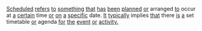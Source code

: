 [Scheduled](./scheduled.md) [refers](./refers.md) [to](./to.md) [something](./something.md) [that](./that.md) [has](./has.md) [been](./been.md) [planned](./planned.md) [or](./or.md) arranged [to](./to.md) occur at [a](./a.md) [certain](./certain.md) time [or](./or.md) [on](./on.md) [a](./a.md) [specific](./specific.md) date. [It](./it.md) [typically](./typically.md) implies [that](./that.md) there [is](./is.md) [a](./a.md) set timetable [or](./or.md) agenda [for](./for.md) [the](./the.md) [event](./event.md) [or](./or.md) [activity.](./activity.md)